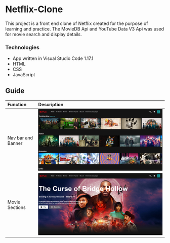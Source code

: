 # Netflix-Clone
This project is a front end clone of Netflix created for the purpose of learning and practice. The MovieDB Api and YouTube Data V3 Api was used for movie search and display details.

### Technologies
* App written in Visual Studio Code 1.17.1
* HTML
* CSS
* JavaScript

## Guide
| Function | Description |
| :---------- | :---------- |
| Nav bar and Banner | ![preview](https://github.com/Karabo-Dikolomela/Netflix-Clone/blob/main/images/2022-10-15%20(1).png )|
| Movie Sections | ![preview](https://github.com/Karabo-Dikolomela/Netflix-Clone/blob/main/images/2022-10-15.png) |
